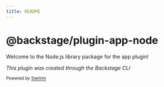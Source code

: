 ```yaml
---
title: README
---
```

# @backstage/plugin-app-node

Welcome to the Node.js library package for the app plugin!

*This plugin was created through the Backstage CLI*

<SwmMeta version="3.0.0"><sup>Powered by [Swimm](https://app.swimm.io/)</sup></SwmMeta>
